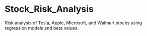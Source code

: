 # Stock_Risk_Analysis
Risk analysis of Tesla, Apple, Microsoft, and Walmart stocks using regression models and beta values.

